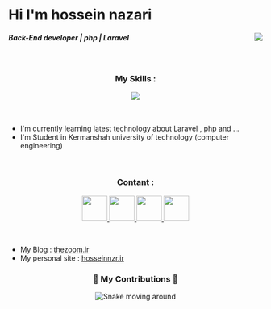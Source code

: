 <h1>Hi I'm hossein nazari</h1>
<img align="right" src="https://visitor-badge.laobi.icu/badge?page_id=hosseinnzr.hosseinnzr" />
<h5>Back-End developer | php | Laravel</h5>

<br/>

<div align="center">
  <h3 align="center">My Skills :</h3>

  <img src="https://skillicons.dev/icons?i=laravel,php,tailwind,bootstrap,git,github,html,css" />
  
</div>

<br/>
<br/>

- I'm currently learning latest technology about Laravel , php and ...
- I'm Student in Kermanshah university of technology (computer engineering)</p>

<br/>

<div align="center">
  <h3 align="center">Contant :</h3>

                    
<p align="center">
    <a href="https://www.linkedin.com/in/hossein-nzr/" target="_blank">
      <img src="https://raw.githubusercontent.com/danielcranney/readme-generator/main/public/icons/socials/linkedin.svg" width="50" height="50"/>
    </a>

  <a href="mailto:nazari.hossein28@gmaail.com" target="_blank">
    <img width="50px" src="https://www.nidirect.gov.uk/sites/default/files/styles/nigov_full_620_x1/public/images/email_logo.jpg?itok=ifUhNgCT" />
  </a>

  <a href="https://t.me/+989164992639" target="_blank" margin="0 1rem">
    <img width="50px" src="https://static-00.iconduck.com/assets.00/telegram-icon-2048x2048-l6ni6sux.png" />
  </a>

  <a href="https://wa.me/+989164992639" target="_blank">
    <img width="50px" src="https://static-00.iconduck.com/assets.00/whatsapp-icon-2048x2048-wo3g2qq0.png" />
  </a>
</div>

<br/>

- My Blog : <a href="https://thezoom.ir" target="_blank">thezoom.ir</a>
- My personal site : <a href="https://hosseinnzr.ir" target="_blank">hosseinnzr.ir</a>


<div align="center">
  <h3>🐍 My Contributions 🐍</h3>

  <img alt="Snake moving around" src="https://raw.githubusercontent.com/hosseinnzr/hosseinnzr/output/github-contribution-grid-snake.svg" />

</div>
